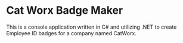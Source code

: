 # Cat Worx Badge Maker
This is a console application written in C# and utilizing .NET to create Employee ID badges for a company named CatWorx.
